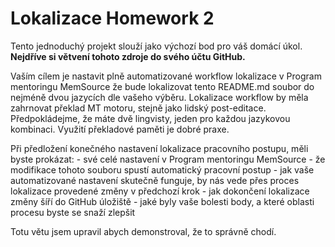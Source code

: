 # Lokalizace Homework 2
Tento jednoduchý projekt slouží jako výchozí bod pro váš domácí úkol. **Nejdříve si větvení tohoto zdroje do svého účtu GitHub.**

Vaším cílem je nastavit plně automatizované workflow lokalizace v Program mentoringu MemSource že bude lokalizovat tento README.md soubor do nejméně dvou jazycích dle vašeho výběru. Lokalizace workflow by měla zahrnovat překlad MT motoru, stejně jako lidský post-editace. Předpokládejme, že máte dvě lingvisty, jeden pro každou jazykovou kombinaci. Využití překladové paměti je dobré praxe.

Při předložení konečného nastavení lokalizace pracovního postupu, měli byste prokázat: - své celé nastavení v Program mentoringu MemSource - že modifikace tohoto souboru spustí automatický pracovní postup - jak vaše automatizované nastavení skutečně funguje, by nás vede přes proces lokalizace provedené změny v předchozí krok - jak dokončení lokalizace změny šíří do GitHub úložiště - jaké byly vaše bolesti body, a které oblasti procesu byste se snaží zlepšit

Totu větu jsem upravil abych demonstroval, že to správně chodí.
